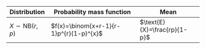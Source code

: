 Distribution|Probability mass function|Mean
------|-------|------
$X\sim \text{NB}(r,p)$ |$f(x)=\binom{x+r-1}{r-1}p^{r}(1-p)^{x}$|$\text{E}(X)=\frac{rp}{1-p}$